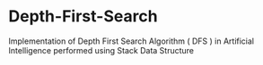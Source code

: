 # Depth-First-Search
Implementation of Depth First Search Algorithm ( DFS ) in Artificial Intelligence performed using Stack Data Structure
